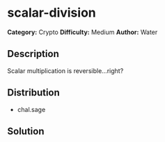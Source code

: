 # scalar-division
**Category:** Crypto
**Difficulty:** Medium
**Author:** Water

## Description
Scalar multiplication is reversible...right?

## Distribution
- chal.sage

## Solution
